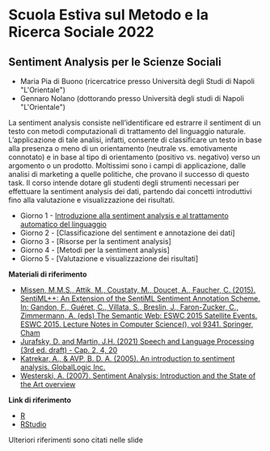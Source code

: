 # Scuola Estiva sul Metodo e la Ricerca Sociale 2022
## Sentiment Analysis per le Scienze Sociali

- Maria Pia di Buono (ricercatrice presso Università degli Studi di Napoli "L'Orientale")
- Gennaro Nolano (dottorando presso Università degli studi di Napoli "L'Orientale")

La sentiment analysis consiste nell’identificare ed estrarre il sentiment di un testo con metodi computazionali di trattamento del linguaggio naturale. L’applicazione di tale analisi, infatti, consente di classificare un testo in base alla presenza o meno di un orientamento (neutrale vs. emotivamente connotato) e in base al tipo di orientamento (positivo vs. negativo) verso un argomento o un prodotto.
Moltissimi sono i campi di applicazione, dalle analisi di marketing a quelle politiche, che provano il successo di questo task.
Il corso intende dotare gli studenti degli strumenti necessari per effettuare la sentiment analysis dei dati, partendo dai concetti introduttivi fino alla valutazione e visualizzazione dei risultati.

- Giorno 1 - [Introduzione alla sentiment analysis e al trattamento automatico del linguaggio](https://docs.google.com/presentation/d/1uDcHnvbvM4QGHYkKPKRFSmy1EH5GI8tDRoWn_UMGC9w/edit?usp=sharing)
- Giorno 2 - [Classificazione del sentiment e annotazione dei dati]
- Giorno 3 - [Risorse per la sentiment analysis]
- Giorno 4 - [Metodi per la sentiment analysis]
- Giorno 5 - [Valutazione e visualizzazione dei risultati]

**Materiali di riferimento**
- [Missen, M.M.S., Attik, M., Coustaty, M., Doucet, A., Faucher, C. (2015). SentiML++: An Extension of the SentiML Sentiment Annotation Scheme. In: Gandon, F., Guéret, C., Villata, S., Breslin, J., Faron-Zucker, C., Zimmermann, A. (eds) The Semantic Web: ESWC 2015 Satellite Events. ESWC 2015. Lecture Notes in Computer Science(), vol 9341. Springer, Cham](https://link.springer.com/chapter/10.1007/978-3-319-25639-9_18)
- [Jurafsky, D. and Martin, J.H. (2021) Speech and Language Processing (3rd ed. draft) - Cap. 2, 4, 20](https://web.stanford.edu/~jurafsky/slp3/)
- [Katrekar, A., & AVP, B. D. A. (2005). An introduction to sentiment analysis. GlobalLogic Inc.](https://www.globallogic.com/wp-content/uploads/2014/10/Introduction-to-Sentiment-Analysis.pdf)
- [Westerski, A. (2007). Sentiment Analysis: Introduction and the State of the Art overview](http://www.adamwesterski.com/wp-content/files/docsCursos/sentimentA_doc_TLAW.pdf)

**Link di riferimento**
- [R](https://cran.r-project.org/)
- [RStudio](https://www.rstudio.com/)

Ulteriori riferimenti sono citati nelle slide

